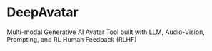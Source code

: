 # DeepAvatar
Multi-modal Generative AI Avatar Tool built with LLM, Audio-Vision, Prompting, and RL Human Feedback (RLHF)
